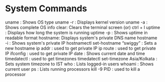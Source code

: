 # System Commands

uname : Shows OS type
uname -r : Displays kernel version
uname -a : Shows complete OS info
clear: Clears the terminal screen (or) ctrl + l
uptime : Displays how long the system is running
uptime -p : Shows uptime in readable format
hostname: Displays system's private DNS name
hostname -i : Shows system's private IP
hostnamectl set-hostname “swiggy” : Sets a new hostname
ip addr : used to get private IP
ip route : used to get private IP
ifconfig : used to get private IP
date : Shows current date and time 
timedatectl : used to get timezones 
timedatectl set-timezone Asia/Kolkata : Sets system timezone to IST
who : Lists logged-in users
whoami : Shows current user
ps : Lists running processors
kill -9 PID : used to kill a processor
